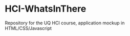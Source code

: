 HCI-WhatsInThere
================

Repository for the UQ HCI course, application mockup in HTML/CSS/Javascript 